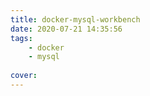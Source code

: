 ```yaml
---
title: docker-mysql-workbench
date: 2020-07-21 14:35:56
tags:
    - docker
    - mysql
    
cover: 
---
```

